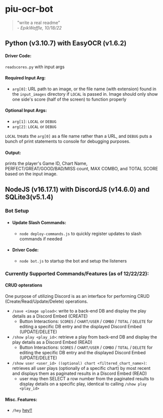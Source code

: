 # piu-ocr-bot 

> "write a real readme"<br> 
> \- *EpikWaffle, 10/18/22*

## Python (v3.10.7) with EasyOCR (v1.6.2)
#### Driver Code:
`readscores.py` with input args

#### Required Input Arg:
- `arg[0]`: URL path to an image, or the file name (with extension) found in the `input_images` directory if `LOCAL` is passed in. Image should only show one side's score (half of the screen) to function properly

#### Optional Input Args:
- `arg[1]`: `LOCAL` or `DEBUG`
- `arg[2]`: `LOCAL` or `DEBUG`

`LOCAL` treats the `arg[0]` as a file name rather than a URL, and `DEBUG` puts a bunch of print statements to console for debugging purposes.

#### Output:
prints the player's Game ID, Chart Name, PERFECT/GREAT/GOOD/BAD/MISS count, MAX COMBO, and TOTAL SCORE based on the input image.

## NodeJS (v16.17.1) with DiscordJS (v14.6.0) and SQLite3(v5.1.4)
### Bot Setup

- #### Update Slash Commands:
    - `node deploy-commands.js` to quickly register updates to slash commands if needed

- #### Driver Code:
    - `node bot.js` to startup the bot and setup the listeners

### Currently Supported Commands/Features (as of 12/22/22):

#### CRUD opterations
One purpose of utilizing Discord is as an interface for performing CRUD (Create/Read/Update/Delete) operations.
- `/save <image upload>`: write to a back-end DB and display the play details as a Discord Embed (CREATE)
    - Button Interactions: `SCORES` / `CHART/USER` / `COMBO` / `TOTAL` / `DELETE` for editing a specific DB entry and the displayed Discord Embed (UPDATE/DELETE)
- `/show play <play_id>`: retrieve a play from back-end DB and display the play details as a Discord Embed (READ)
    - Button Interactions: `SCORES` / `CHART/USER` / `COMBO` / `TOTAL` / `DELETE` for editing the specific DB entry and the displayed Discord Embed (UPDATE/DELETE)
- `/show user <user_id> ((optional) chart <filtered_chart_name>)`: retrieves all user plays (optionally of a specific chart) by most recent and displays them as paginated results in a Discord Embed (READ)
    - user may then SELECT a row number from the paginated results to display details on a specific play, identical to calling `/show play <play_id>`

#### Misc. Features:
- `/hey` [hey!!](https://i.ytimg.com/vi/YknOygHNv1U/maxresdefault.jpg)
